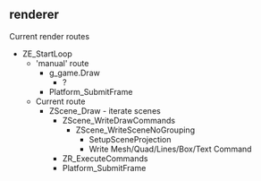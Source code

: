 ## renderer

Current render routes

* ZE_StartLoop
	* 'manual' route
		* g_game.Draw
			* ?
		* Platform_SubmitFrame
	* Current route
		* ZScene_Draw - iterate scenes
			* ZScene_WriteDrawCommands
				* ZScene_WriteSceneNoGrouping
					* SetupSceneProjection
					* Write Mesh/Quad/Lines/Box/Text Command
			* ZR_ExecuteCommands
			* Platform_SubmitFrame

